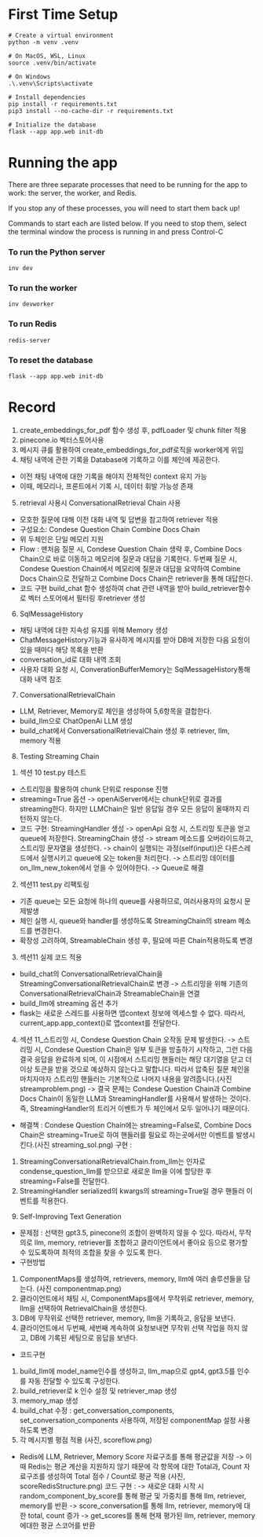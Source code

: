 # First Time Setup

```
# Create a virtual environment
python -m venv .venv

# On MacOS, WSL, Linux
source .venv/bin/activate

# On Windows
.\.venv\Scripts\activate

# Install dependencies
pip install -r requirements.txt
pip3 install --no-cache-dir -r requirements.txt

# Initialize the database
flask --app app.web init-db
```

# Running the app

There are three separate processes that need to be running for the app to work: the server, the worker, and Redis.

If you stop any of these processes, you will need to start them back up!

Commands to start each are listed below. If you need to stop them, select the terminal window the process is running in and press Control-C

### To run the Python server

```
inv dev
```

### To run the worker

```
inv devworker
```

### To run Redis

```
redis-server
```

### To reset the database

```
flask --app app.web init-db
```

# Record
1. create_embeddings_for_pdf 함수 생성 후, pdfLoader 및 chunk filter 적용
2. pinecone.io 벡터스토어사용
3. 메시지 큐를 활용하여 create_embeddings_for_pdf로직을 worker에게 위임
4. 채팅 내역에 관한 기록을 Database에 기록하고 이를 체인에 제공한다.
 - 이전 채팅 내역에 대한 기록을 해야지 전체적인 context 유지 가능
 - 이때, 메모리나, 프론트에서 기록 시, 데이터 휘발 가능성 존재

5. retrieval 사용시 ConversationalRetrieval Chain 사용
 - 모호한 질문에 대해 이전 대화 내역 및 답변을 참고하여 retriever 적용
 - 구성요소:
 Condese Question Chain
 Combine Docs Chain 
 - 위 두체인은 단일 메모리 지원
 - Flow :
 맨처음 질문 시, Condese Question Chain 생략 후, Combine Docs Chain으로 바로 이동하고 메모리에 질문과 대답을 기록한다.
 두번째 질문 시, Condese Question Chain에서 메모리에 질문과 대답을 요약하여 Combine Docs Chain으로 전달하고 Combine Docs Chain은 retriever을 통해 대답한다.
 - 코드 구현
 build_chat 함수 생성하여 chat 관련 내역을 받아 build_retriever함수로 벡터 스토어에서 필터링 후retriever 생성

6. SqlMessageHistory
 - 채팅 내역에 대한 지속성 유지를 위해 Memory 생성
 - ChatMessageHistory기능과 유사하게 메시지를 받아 DB에 저장한 다음 요청이 있을 때마다 해당 목록을 반환
 - conversation_id로 대화 내역 조회
 - 사용자 대화 요청 시, ConverationBufferMemory는 SqlMessageHistory통해 대화 내역 참조

7. ConversationalRetrievalChain
 - LLM, Retriever, Memory로 체인을 생성하여 5,6항목을 결합한다.
 - build_llm으로 ChatOpenAi LLM 생성
 - build_chat에서 ConversationalRetrievalChain 생성 후 retriever, llm, memory 적용

8. Testing Streaming Chain
 1) 섹션 10 test.py 테스트
 - 스트리밍을 활용하여 chunk 단위로 response 진행
 - streaming=True 옵션
    -> openAiServer에서는 chunk단위로 결과를 streaming한다. 하지만 LLMChain은 일반 응답일 경우 모든
    응답이 올때까지 리턴하지 않는다.
  - 코드 구현:
    StreamingHandler 생성
    -> openApi 요청 시, 스트리밍 토큰을 얻고 queue에 저장한다.
    StreamingChain 생성
    -> stream 메소드를 오버라이드하고, 스트리밍 문자열을 생성한다.
    -> chain이 실행되는 과정(self(input))은 다른스레드에서 실행시키고 queue에 오는 token을 처리한다.
    -> 스트리밍 데이터를 on_llm_new_token에서 얻을 수 있어야한다. -> Queue로 해결
  
  2) 섹션11 test.py 리팩토링
  - 기존 queue는 모든 요청에 하나의 queue를 사용하므로, 여러사용자의 요청시 문제발생
  - 체인 실행 시, queue와 handler를 생성하도록 StreamingChain의 stream 메소드를 변경한다.
  - 확장성 고려하여, StreamableChain 생성 후, 필요에 따른 Chain적용하도록 변경

  3) 섹션11 실제 코드 적용
  - build_chat의 ConversationalRetrievalChain을 StreamingConversationalRetrievalChain로 변경
  -> 스트리밍을 위해 기존의 ConversationalRetrievalChain과 StreamableChain을 연결
  - build_llm에 streaming 옵션 추가
  - flask는 새로운 스레드를 사용하면 앱context 정보에 엑세스할 수 없다. 따라서, current_app.app_context()로 앱context를 전달한다.
  4) 섹션 11_스트리밍 시, Condese Question Chain 오작동 문제 발생한다.
  -> 스트리밍 시, Condese Question Chain은 일부 토큰을 방출하기 시작하고, 그런 다음 결국 응답을 완료하게 되며, 이 시점에서 스트리밍 핸들러는 해당 대기열을 닫고 더 이상 토큰을 받을 것으로 예상하지 않는다고 말합니다. 따라서 압축된 질문 체인을 마치자마자 스트리밍 핸들러는 기본적으로 나머지 내용을 알려줍니다.(사진 streamproblem.png)
  -> 결국 문제는 Condese Question Chain과 Combine Docs Chain이 동일한 LLM과 StreamingHandler를 사용해서 발생하는 것이다. 즉, StreamingHandler의 트리거 이벤트가 두 체인에서 모두 일어나기 때문이다.
  - 해결책 :
  Condese Question Chain에는 streaming=False로, Combine Docs Chain은 streaming=True로 하여 핸들러를 필요로 하는곳에서만 이벤트를 발생시킨다.(사진 streaming_sol.png)
  구현 :
  1) StreamingConversationalRetrievalChain.from_llm는 인자로 condense_question_llm를 받으므로 새로운 llm을 이에 할당한 후 streaming=False를 전달한다.
  2) StreamingHandler serialized의 kwargs의 streaming=True일 경우 핸들러 이벤트를 적용한다.

9. Self-Improving Text Generation 
 - 문제점 : 선택한 gpt3.5, pinecone의 조합이 완벽하지 않을 수 있다. 따라서, 무작의로 llm, memory, retriever를 조합하고 클라이언트에서 좋아요 등으로 평가할 수 있도록하여 최적의 조합을 찾을 수 있도록 한다.
 - 구현방법 
  1) ComponentMaps를 생성하여, retrievers, memory, llm에 여러 솔루션들을 담는다. (사진 componentmap.png)
  2) 클라이언트에서 채팅 시, ComponentMaps를에서 무작위로 retriever, memory, llm을 선택하여 RetrievalChain을 생성한다.
  3) DB에 무작위로 선택한 retriever, memory, llm을 기록하고, 응답을 보낸다.
  4) 클라이언트에서 두번째, 세번째 계속하여 요청보내면 무작위 선택 작업을 하지 않고, DB에 기록된 세팅으로 응답을 보낸다.
  - 코드구현
  1) build_llm에 model_name인수를 생성하고, llm_map으로 gpt4, gpt3.5를 인수를 자동 전달할 수 있도록 구성한다.
  2) build_retriever로 k 인수 설정 및 retriever_map 생성
  3) memory_map 생성
  4) build_chat 수정 : get_conversation_components, set_conversation_components 사용하여, 저장된 componentMap 설정 사용하도록 변경
  5) 각 메시지별 평점 적용 (사진, scoreflow.png)
  - Redis에 LLM, Retriever, Memory Score 자료구조를 통해 평균값을 저장
  -> 이때 Redis는 평균 계산을 지원하지 않기 때문에 각 항목에 대한 Total과, Count 자료구조를 생성하여 Total 점수 / Count로 평균 적용 (사진, scoreRedisStructure.png)
  코드 구현 :
  -> 새로운 대화 시작 시 random_component_by_score를 통해 평균 및 가중치를 통해 llm, retriever, memory를 반환
  -> score_conversation를 통해 llm, retriever, memory에 대한 total, count 증가
  -> get_scores를 통해 현재 평가된 llm, retriever, memory에대한 평균 스코어를 반환

